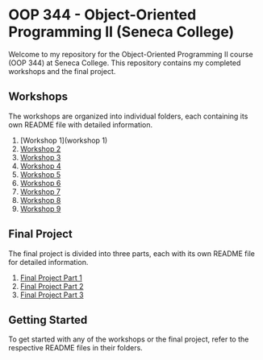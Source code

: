 # OOP 344 - Object-Oriented Programming II (Seneca College)

Welcome to my repository for the Object-Oriented Programming II course (OOP 344) at Seneca College. This repository contains my completed workshops and the final project.

## Workshops

The workshops are organized into individual folders, each containing its own README file with detailed information.

1. [Workshop 1](workshop 1)
2. [Workshop 2](workshop2/README.md)
3. [Workshop 3](workshop3/README.md)
4. [Workshop 4](workshop4/README.md)
5. [Workshop 5](workshop5/README.md)
6. [Workshop 6](workshop6/README.md)
7. [Workshop 7](workshop7/README.md)
8. [Workshop 8](workshop8/README.md)
9. [Workshop 9](workshop9/README.md)

## Final Project

The final project is divided into three parts, each with its own README file for detailed information.

1. [Final Project Part 1](finalproject-part1/README.md)
2. [Final Project Part 2](finalproject-part2/README.md)
3. [Final Project Part 3](finalproject-part3/README.md)

## Getting Started

To get started with any of the workshops or the final project, refer to the respective README files in their folders.
